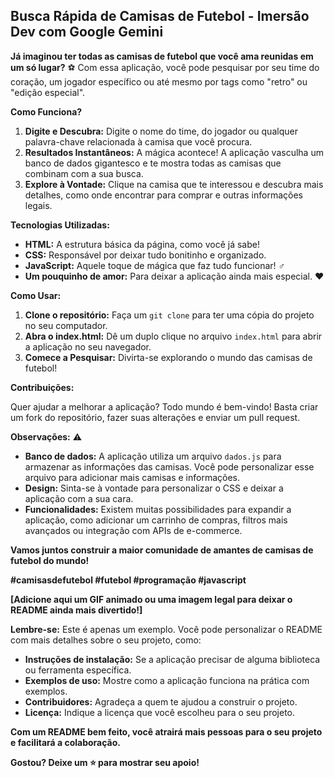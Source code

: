 ## Busca Rápida de Camisas de Futebol - Imersão Dev com Google Gemini

**Já imaginou ter todas as camisas de futebol que você ama reunidas em um só lugar?** ⚽ Com essa aplicação, você pode pesquisar por seu time do coração, um jogador específico ou até mesmo por tags como "retro" ou "edição especial".

**Como Funciona?** 

1. **Digite e Descubra:** Digite o nome do time, do jogador ou qualquer palavra-chave relacionada à camisa que você procura.
2. **Resultados Instantâneos:** A mágica acontece! A aplicação vasculha um banco de dados gigantesco e te mostra todas as camisas que combinam com a sua busca.
3. **Explore à Vontade:** Clique na camisa que te interessou e descubra mais detalhes, como onde encontrar para comprar e outras informações legais.

**Tecnologias Utilizadas:** ️

* **HTML:** A estrutura básica da página, como você já sabe! 
* **CSS:** Responsável por deixar tudo bonitinho e organizado. 
* **JavaScript:** Aquele toque de mágica que faz tudo funcionar! ‍♂️
* **Um pouquinho de amor:** Para deixar a aplicação ainda mais especial. ❤️

**Como Usar:** 

1. **Clone o repositório:** Faça um `git clone` para ter uma cópia do projeto no seu computador.
2. **Abra o index.html:** Dê um duplo clique no arquivo `index.html` para abrir a aplicação no seu navegador.
3. **Comece a Pesquisar:** Divirta-se explorando o mundo das camisas de futebol!

**Contribuições:** 

Quer ajudar a melhorar a aplicação? Todo mundo é bem-vindo! Basta criar um fork do repositório, fazer suas alterações e enviar um pull request.

**Observações:** ⚠️

* **Banco de dados:** A aplicação utiliza um arquivo `dados.js` para armazenar as informações das camisas. Você pode personalizar esse arquivo para adicionar mais camisas e informações.
* **Design:** Sinta-se à vontade para personalizar o CSS e deixar a aplicação com a sua cara.
* **Funcionalidades:** Existem muitas possibilidades para expandir a aplicação, como adicionar um carrinho de compras, filtros mais avançados ou integração com APIs de e-commerce.

**Vamos juntos construir a maior comunidade de amantes de camisas de futebol do mundo!** 

**#camisasdefutebol #futebol #programação #javascript**

**[Adicione aqui um GIF animado ou uma imagem legal para deixar o README ainda mais divertido!]**

**Lembre-se:** Este é apenas um exemplo. Você pode personalizar o README com mais detalhes sobre o seu projeto, como:

* **Instruções de instalação:** Se a aplicação precisar de alguma biblioteca ou ferramenta específica.
* **Exemplos de uso:** Mostre como a aplicação funciona na prática com exemplos.
* **Contribuidores:** Agradeça a quem te ajudou a construir o projeto.
* **Licença:** Indique a licença que você escolheu para o seu projeto.

**Com um README bem feito, você atrairá mais pessoas para o seu projeto e facilitará a colaboração.**

**Gostou? Deixe um ⭐ para mostrar seu apoio!**
